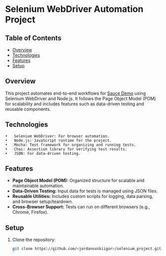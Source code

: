 # Selenium WebDriver Automation Project

## Table of Contents
- [Overview](#overview)
- [Technologies](#technologies)
- [Features](#features)
- [Setup](#setup)

## Overview
This project automates end-to-end workflows for [Sauce Demo](https://www.saucedemo.com/) using Selenium WebDriver and Node.js. It follows the Page Object Model (POM) for scalability and includes features such as data-driven testing and reusable components.

## Technologies

	•	Selenium WebDriver: For browser automation.
	•	Node.js: JavaScript runtime for the project.
	•	Mocha: Test framework for organizing and running tests.
	•	Chai: Assertion library for verifying test results.
	•	JSON: For data-driven testing.
 
## Features
- **Page Object Model (POM):** Organized structure for scalable and maintainable automation.
- **Data-Driven Testing:** Input data for tests is managed using JSON files.
- **Reusable Utilities:** Includes custom scripts for logging, data parsing, and browser setup/teardown.
- **Cross-Browser Support:** Tests can run on different browsers (e.g., Chrome, Firefox).

## Setup
1. Clone the repository:
   ```bash
   git clone https://github.com/<jordanovskiigor>/selenium_project.git
